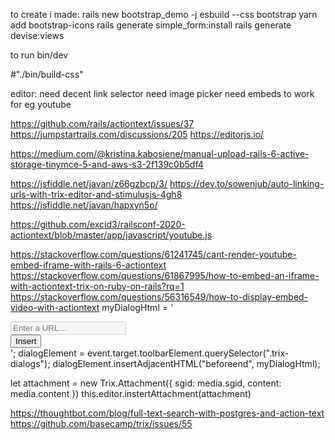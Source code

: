 to create i made:
rails new bootstrap_demo -j esbuild --css bootstrap
yarn add bootstrap-icons
rails generate simple_form:install
rails generate devise:views


to run
bin/dev


#"./bin/build-css"


editor:
need decent link selector
need image picker
need embeds to work for eg youtube

https://github.com/rails/actiontext/issues/37
https://jumpstartrails.com/discussions/205
https://editorjs.io/

https://medium.com/@kristina.kabosiene/manual-upload-rails-6-active-storage-tinymce-5-and-aws-s3-2f139c0b5df4

https://jsfiddle.net/javan/z66gzbcp/3/
https://dev.to/sowenjub/auto-linking-urls-with-trix-editor-and-stimulusjs-4gh8
https://jsfiddle.net/javan/hapxyn5o/

https://github.com/excid3/railsconf-2020-actiontext/blob/master/app/javascript/youtube.js

https://stackoverflow.com/questions/61241745/cant-render-youtube-embed-iframe-with-rails-6-actiontext
https://stackoverflow.com/questions/61867995/how-to-embed-an-iframe-with-actiontext-trix-on-ruby-on-rails?rq=1
https://stackoverflow.com/questions/56316549/how-to-display-embed-video-with-actiontext
myDialogHtml =
    '<div class="trix-dialog trix-dialog--link" data-trix-dialog="myDialog" data-trix-dialog-attribute="src">
        <div class="dialog-content">
           <div class="trix-dialog__link-fields">
            <input type="url" name="src" class="trix-input trix-input--dialog" placeholder="Enter a URL…" required="" data-trix-input="" disabled="disabled">
            <div class="trix-button-group">
              <input type="button" class="trix-button trix-button--dialog" value="Insert" data-trix-method="makeAttachment">
            </div>
          </div>
        </div>
      </div>';
  dialogElement = event.target.toolbarElement.querySelector(".trix-dialogs");
  dialogElement.insertAdjacentHTML("beforeend", myDialogHtml);




  let attachment = new Trix.Attachment({
    sgid: media.sgid,
    content: media.content
    })
  this.editor.instertAttachment(attachment)

https://thoughtbot.com/blog/full-text-search-with-postgres-and-action-text
https://github.com/basecamp/trix/issues/55
